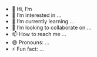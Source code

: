 - 👋 Hi, I’m
- 👀 I’m interested in ...
- 🌱 I’m currently learning ...
- 💞️ I’m looking to collaborate on ...
- 📫 How to reach me ...
- 😄 Pronouns: ...
- ⚡ Fun fact: ...

<!---
vahidmaker/vahidmaker is a ✨ special ✨ repository because its `README.md` (this file) appears on your GitHub profile.
You can click the Preview link to take a look at your changes.
--->
